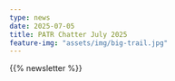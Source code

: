 ```yaml
---
type: news
date: 2025-07-05
title: PATR Chatter July 2025
feature-img: "assets/img/big-trail.jpg"
---
```


{{% newsletter %}}
